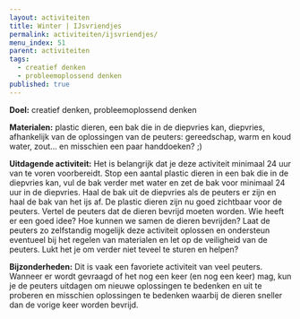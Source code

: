 ```yaml
---
layout: activiteiten
title: Winter | IJsvriendjes
permalink: activiteiten/ijsvriendjes/
menu_index: 51
parent: activiteiten
tags:
  - creatief denken
  - probleemoplossend denken
published: true
---
```


**Doel:** creatief denken, probleemoplossend denken

<p style="margin-top: 10px;"/>

**Materialen:** plastic dieren, een bak die in de diepvries kan, diepvries, afhankelijk van de oplossingen van de peuters: gereedschap, warm en koud water, zout… en misschien een paar handdoeken? ;)

<p style="margin-top: 10px;"/>

**Uitdagende activiteit:** Het is belangrijk dat je deze activiteit minimaal 24 uur van te voren voorbereidt. Stop een aantal plastic dieren in een bak die in de diepvries kan, vul de bak verder met water en zet de bak voor minimaal 24 uur in de diepvries. Haal de bak uit de diepvries als de peuters er zijn en haal de bak van het ijs af. De plastic dieren zijn nu goed zichtbaar voor de peuters. Vertel de peuters dat de dieren bevrijd moeten worden. Wie heeft er een goed idee? Hoe kunnen we samen de dieren bevrijden? Laat de peuters zo zelfstandig mogelijk deze activiteit oplossen en ondersteun eventueel bij het regelen van materialen en let op de veiligheid van de peuters. Lukt het je om verder niet teveel te sturen en helpen?

<p style="margin-top: 10px;"/>

**Bijzonderheden:** Dit is vaak een favoriete activiteit van veel peuters. Wanneer er wordt gevraagd of het nog een keer (en nog een keer) mag, kun je de peuters uitdagen om nieuwe oplossingen te bedenken en uit te proberen en misschien oplossingen te bedenken waarbij de dieren sneller dan de vorige keer worden bevrijd.

